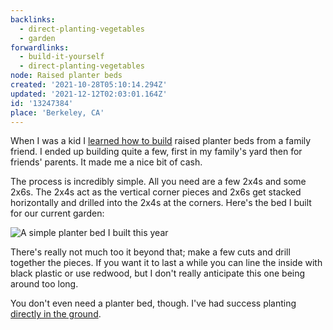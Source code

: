 ```yaml
---
backlinks:
  - direct-planting-vegetables
  - garden
forwardlinks:
  - build-it-yourself
  - direct-planting-vegetables
node: Raised planter beds
created: '2021-10-28T05:10:14.294Z'
updated: '2021-12-12T02:03:01.164Z'
id: '13247384'
place: 'Berkeley, CA'
---
```

When I was a kid I [learned how to build](build-it-yourself.md) raised planter beds from a family friend. I ended up building quite a few, first in my family's yard then for friends' parents. It made me a nice bit of cash.  

The process is incredibly simple. All you need are a few 2x4s and some 2x6s. The 2x4s act as the vertical corner pieces and 2x6s get stacked horizontally and drilled into the 2x4s at the corners. Here's the bed I built for our current garden: 

![](images/13247384/LpZIolwNFf.webp "A simple planter bed I built this year")

There's really not much too it beyond that; make a few cuts and drill together the pieces. If you want it to last a while you can line the inside with black plastic or use redwood, but I don't really anticipate this one being around too long. 

You don't even need a planter bed, though. I've had success planting [directly in the ground](direct-planting-vegetables.md). 

